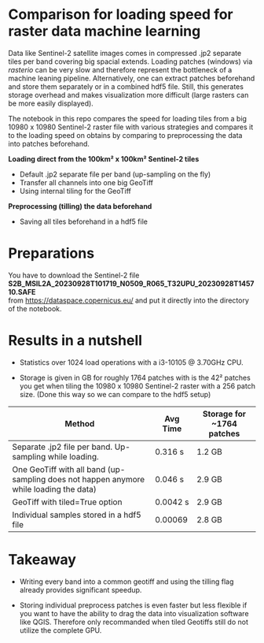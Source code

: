 # Comparison for loading speed for raster data machine learning

Data like Sentinel-2 satellite images comes in compressed .jp2 separate tiles per band covering big spacial extends. Loading patches (windows) via *rasterio* can be very slow and therefore represent the bottleneck of a machine leaning pipeline. Alternatively, one can extract patches beforehand and store them separately or in a combined hdf5 file. Still, this generates storage overhead and makes visualization more difficult (large rasters can be more easily displayed).



The notebook in this repo compares the speed for loading tiles from a big 10980 x 10980 Sentinel-2 raster file with various strategies and compares it to the loading speed on obtains by comparing to preprocessing the data into patches beforehand.



**Loading direct from the 100km² x 100km² Sentinel-2 tiles**

* Default .jp2 separate file per band (up-sampling on the fly)
* Transfer all channels into one big GeoTiff 
* Using internal tiling for the GeoTiff  

**Preprocessing (tilling) the data beforehand**

* Saving all tiles beforehand in a hdf5 file  



# Preparations

You have to download the Sentinel-2 file <br>**S2B_MSIL2A_20230928T101719_N0509_R065_T32UPU_20230928T145710.SAFE**<br>
from https://dataspace.copernicus.eu/ and put it directly into the directory of the notebook.



# Results in a nutshell

* Statistics over 1024 load operations with a i3-10105 @ 3.70GHz CPU.

* Storage is given in GB for roughly 1764 patches with is the 42² patches you get when tiling the 10980 x 10980 Sentinel-2 raster with a 256 patch size. (Done this way so we can compare to the hdf5 setup)



| Method                                                       | Avg Time | Storage for ~1764 patches |
| ------------------------------------------------------------ | -------- | ------------------------- |
| Separate .jp2 file per band. Up-sampling while loading.      | 0.316 s  | 1.2 GB                    |
| One GeoTiff with all band (up-sampling does not happen anymore while loading the data) | 0.046 s  | 2.9 GB                    |
| GeoTiff with tiled=True option                               | 0.0042 s | 2.9 GB                    |
| Individual samples stored in a hdf5 file                     | 0.00069  | 2.8 GB                    |


# Takeaway

* Writing every band into a common geotiff and using the tilling flag already provides significant speedup.

* Storing individual preprocess patches is even faster but less flexible if you want to have the ability to drag the data into visualization software like QGIS. Therefore only recommanded when tiled Geotiffs still do not utilize the complete GPU.

  



